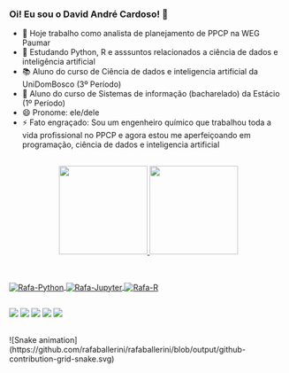 ### Oi! Eu sou o David André Cardoso! 👋

- 🔭 Hoje trabalho como analista de planejamento de PPCP na WEG Paumar
- 🌱 Estudando Python, R e asssuntos relacionados a ciência de dados e inteligência artificial
- 📚 Aluno do curso de Ciência de dados e inteligencia artificial da UniDomBosco (3º Período)
- 📓 Aluno do curso de Sistemas de informação (bacharelado) da Estácio (1º Período)
- 😄 Pronome: ele/dele
- ⚡ Fato engraçado: Sou um engenheiro químico que trabalhou toda a vida profissional no PPCP e agora estou me aperfeiçoando em programação, ciência de dados e inteligencia artificial

##

<div align="center">
  <a href="https://github.com/DavidCardoso1984">
  <img height="160em" width="160em" src="https://github-readme-stats.vercel.app/api?username=DavidCardoso1984&show_icons=true&theme=dracula&include_all_commits=true&count_private=true"/>
  <img height="160em" width="160em" src="https://github-readme-stats.vercel.app/api/top-langs/?username=DavidCardoso1984&layout=compact&langs_count=7&theme=dracula"/>
</div>

##
 
<div style="display: inline_block"><br>
  <img align="center" alt="Rafa-Python" height="30" width="40" src="https://cdn.jsdelivr.net/gh/devicons/devicon/icons/python/python-original-wordmark.svg">
  <img align="center" alt="Rafa-Jupyter" height="30" width="40" src="https://cdn.jsdelivr.net/gh/devicons/devicon/icons/jupyter/jupyter-original-wordmark.svg">
  <img align="center" alt="Rafa-R" height="30" width="40" src="https://cdn.jsdelivr.net/gh/devicons/devicon/icons/r/r-original.svg">
</div>
  
##
  
<div> 
  <a href="https://www.youtube.com/channel/UCd1sKlfpV-Dt_2VsyKCIK8Q" target="_blank"><img src="https://img.shields.io/badge/YouTube-FF0000?style=for-the-badge&logo=youtube&logoColor=white" target="_blank"></a>
  <a href="https://www.instagram.com/davidandrecardoso3/" target="_blank"><img src="https://img.shields.io/badge/-Instagram-%23E4405F?style=for-the-badge&logo=instagram&logoColor=white" target="_blank"></a>
  <a href = "mailto:david.cardoso1984@gmail.com"><img src="https://img.shields.io/badge/-Gmail-%23333?style=for-the-badge&logo=gmail&logoColor=white" target="_blank"></a>
  <a href="https://www.linkedin.com/in/david-andr%C3%A9-cardoso-a997a857/" target="_blank"><img src="https://img.shields.io/badge/-LinkedIn-%230077B5?style=for-the-badge&logo=linkedin&logoColor=white" target="_blank"></a>
  <a href="https://discord.io/david_cardoso" target="_blank"><img src="https://img.shields.io/badge/Discord-7289DA?style=for-the-badge&logo=discord&logoColor=white" target="_blank"></a>
</div>
  
##
  
<div> 
  ![Snake animation](https://github.com/rafaballerini/rafaballerini/blob/output/github-contribution-grid-snake.svg) 
</div>
